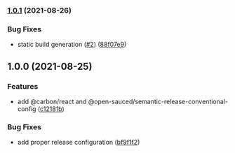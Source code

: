 ### [1.0.1](https://github.com/e-ther-inc/beta.e-ther-inc.com/compare/v1.0.0...v1.0.1) (2021-08-26)


### Bug Fixes

* static build generation ([#2](https://github.com/e-ther-inc/beta.e-ther-inc.com/issues/2)) ([88f07e9](https://github.com/e-ther-inc/beta.e-ther-inc.com/commit/88f07e976c65abf07e3e74ce634af7eafc882dcf))

## 1.0.0 (2021-08-25)


### Features

* add @carbon/react and @open-sauced/semantic-release-conventional-config ([c12181b](https://github.com/e-ther-inc/beta.e-ther-inc.com/commit/c12181b139c94a53d249cfb06ca1c05e015f5975))


### Bug Fixes

* add proper release configuration ([bf9f1f2](https://github.com/e-ther-inc/beta.e-ther-inc.com/commit/bf9f1f2f85274361307157c25d4491def3232d91))
